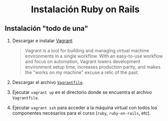 <h1 align="center">Instalación Ruby on Rails</h1>

## Instalación "todo de una"

1. Descargar e instalar [Vagrant](https://www.vagrantup.com/downloads.html)
    > Vagrant is a tool for building and managing virtual machine environments in a single workflow. With an easy-to-use workflow and focus on automation, Vagrant lowers development environment setup time, increases production parity, and makes the "works on my machine" excuse a relic of the past.
    
2. Descargar el archivo [`Vagrantfile`](https://raw.githubusercontent.com/agurodriguez/ort-ingdesoft-asp/master/extras/instalacion-ruby-on-rails/Vagrantfile).

3. Ejecutar `vagrant up` en el directorio donde se encuentra el archivo `Vagrantfile`.

4. Ejecutar `vagrant ssh` para acceder a la máquina virtual con todos los componentes necesarios para el curso (`ruby`, `ruby-on-rails`, etc).
